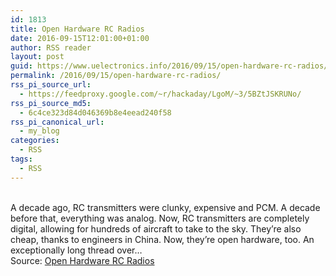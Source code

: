 ```yaml
---
id: 1813
title: Open Hardware RC Radios
date: 2016-09-15T12:01:00+01:00
author: RSS reader
layout: post
guid: https://www.uelectronics.info/2016/09/15/open-hardware-rc-radios/
permalink: /2016/09/15/open-hardware-rc-radios/
rss_pi_source_url:
  - https://feedproxy.google.com/~r/hackaday/LgoM/~3/5BZtJSKRUNo/
rss_pi_source_md5:
  - 6c4ce323d84d046369b8e4eead240f58
rss_pi_canonical_url:
  - my_blog
categories:
  - RSS
tags:
  - RSS
---
```

&#013;  
A decade ago, RC transmitters were clunky, expensive and PCM. A decade before that, everything was analog. Now, RC transmitters are completely digital, allowing for hundreds of aircraft to take to the sky. They’re also cheap, thanks to engineers in China. Now, they’re open hardware, too. An exceptionally long thread over…&#013;  
Source: <a href="https://feedproxy.google.com/~r/hackaday/LgoM/~3/5BZtJSKRUNo/" target="_blank">Open Hardware RC Radios</a>